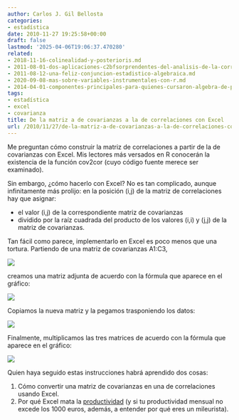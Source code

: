 ```yaml
---
author: Carlos J. Gil Bellosta
categories:
- estadística
date: 2010-11-27 19:25:58+00:00
draft: false
lastmod: '2025-04-06T19:06:37.470280'
related:
- 2018-11-16-colinealidad-y-posterioris.md
- 2011-08-01-dos-aplicaciones-c2bfsorprendentes-del-analisis-de-la-correlacion-canonica.md
- 2011-08-12-una-feliz-conjuncion-estadistico-algebraica.md
- 2020-09-08-mas-sobre-variables-instrumentales-con-r.md
- 2014-04-01-componentes-principales-para-quienes-cursaron-algebra-de-primero-con-aprovechamiento.md
tags:
- estadística
- excel
- covarianza
title: De la matriz a de covarianzas a la de correlaciones con Excel
url: /2010/11/27/de-la-matriz-a-de-covarianzas-a-la-de-correlaciones-con-excel/
---
```


Me preguntan cómo construir la matriz de correlaciones a partir de la de covarianzas con Excel. Mis lectores más versados en R conocerán la existencia de la función cov2cor (cuyo código fuente merece ser examinado).

Sin embargo, ¿cómo hacerlo con Excel? No es tan complicado, aunque infinitamente más prolijo: en la posición (i,j) de la matriz de correlaciones hay que asignar:

* el valor (i,j) de la correspondiente matriz de covarianzas
* dividido por la raíz cuadrada del producto de los valores (i,i) y (j,j) de la matriz de covarianzas.

Tan fácil como parece, implementarlo en Excel es poco menos que una tortura. Partiendo de una matriz de covarianzas A1:C3,

[![](/wp-uploads/2010/11/excel_covarianzas_1.png#center)
](/wp-uploads/2010/11/excel_covarianzas_1.png#center)

creamos una matriz adjunta de acuerdo con la fórmula que aparece en el gráfico:

[![](/wp-uploads/2010/11/excel_covarianzas_2.png#center)
](/wp-uploads/2010/11/excel_covarianzas_2.png#center)

Copiamos la nueva matriz y la pegamos trasponiendo los datos:

[![](/wp-uploads/2010/11/excel_covarianzas_3.png#center)
](/wp-uploads/2010/11/excel_covarianzas_3.png#center)

Finalmente, multiplicamos las tres matrices de acuerdo con la fórmula que aparece en el gráfico:

[![](/wp-uploads/2010/11/excel_covarianzas_4.png#center)
](/wp-uploads/2010/11/excel_covarianzas_4.png#center)

Quien haya seguido estas instrucciones habrá aprendido dos cosas:



1. Cómo convertir una matriz de covarianzas en una de correlaciones usando Excel.
2. Por qué Excel mata la [productividad](http://www.expansion.com/2010/01/15/economia-politica/economia/1263575201.html) (y si tu productividad mensual no excede los 1000 euros, además, a entender por qué eres un mileurista).